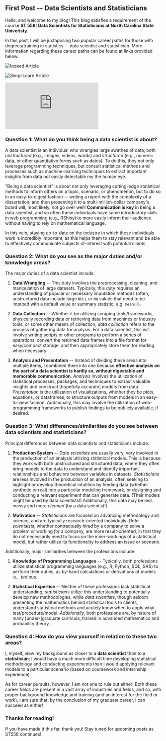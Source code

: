 ## First Post -- Data Scientists and Statisticians

Hello, and welcome to my blog! This blog satisfies a requirement of the course **ST 558: Data Scientists for Statisticians at North Carolina State Univeristy**.

In this post, I will be juxtaposing two popular career paths for those with degrees/training in statistics -- data scientist and statistician. More information regarding these career paths can be found at links provided below:

![Indeed Article](https://www.indeed.com/career-advice/finding-a-job/data-scientist-vs-statistician)

![SimpliLearn Article](https://www.simplilearn.com/data-science-vs-data-analytics-vs-machine-learning-article)

![ScientistCafe Chapter](https://scientistcafe.com/ids/comparison-between-statistician-and-data-scientist.html)

### Question 1: What do you think being a data scientist is about?

A data scientist is an individual who wrangles large swathes of data, both *unstructured* (e.g., images, videos, words) and *structured* (e.g., numeric data, or other quantitative forms such as dates). To do this, they not only leverage programming techniques, but consult statistical methods and processes such as machine-learning techniques to extract important insights from data not easily detectable my the human eye.

"Being a data scientist" is about not only leveraging cutting-edge statistical methods to inform others on a topic, scenario, or phenomenon, but to do so in an easy-to-digest fashion -- writing a report with the complexity of a dissertation, and then presenting it to a multi-million-dollar company's board will, most likely, *not* go over well! **Communication is key** in being a data scientist, and so often these individuals have some introductory skills in web programming (e.g., RShiny) to more easily inform their audience without having to rely on mathematical language.

In this vein, staying up-to-date on the industry in which these individuals work is incredibly important, as this helps them to stay relevant and be able to effectively communicate subjects of-interest with potential clients.

### Question 2: What do you see as the major duties and/or knowledge areas?

The major duties of a data scientist include:

1.  **Data Wrangling** -- This duty involves the preprocessing, cleaning, and manipulation of large datasets. Typically, this duty requires an understanding of popular or necessary imputation methods (often, unstructured data include large `NULL` or `NA` values that need to be imputed with a default value or summary statistic, e.g. `mean()`).

2.  **Data Collection** -- Whether it be utilizing scraping tools/frameworks, physically recording data or retrieving data from machines or industry tools, or some other means of collection, *data collection* refers to the process of gathering data for analysis. For a data scientist, this will involve writing scripts or other programs to perform a series of operations, convert the returned data frames into a file format for easy/compact storage, and then appropriately store them for reading when necessary.

3.  **Analysis and Presentation** -- Instead of dividing these areas into multiple items, I combined them into one because **effective analysis on the part of a data scientist is hardly so, without digestable and memorable communication**. *Analysis* involves the utilization of statistical processes, packages, and techniques to extract valuable insights and construct [hopefully accurate] models from data. *Presentation* is the utilization of visualizations, whether they be plots, equations, or dataframes, to structure outputs from models in an easy-to-view fashion. Additionally, this may involve the utilization of web-programming frameworks to publish findings to be publicly available, if desired.

### Question 3: What differences/similarities do you see between data scientists and statisticians?

Principal differences between data scientists and statisticians include:

1.  **Production System** -- *Data scientists* are usually very, very involved in the production of an analysis utilizing statistical models. This is because they work with both unstructured and structured data, where they often bring models to the data to understand and identify important relationships and behaviors between variables in datasets. *Statisticians* are less involved in the production of an analysis, often seeking to highlight or develop theoretical intutition by feeding data (whether synthetic or real) into a particular modeling framework, or designing and conducting a relevant experiment that can generate data. (Their models might be used by data scientists!) Additionally, this data may be less messy and more *cleaned* (by a data scientist!).

2.  **Motivation** -- *Statisticians* are focused on advancing methodology and science, and are typically research-oriented individuals. *Data scientsists*, whether contractually hired by a company to solve a problem or working *for* a company, are more result-oriented, in that they do not necessarily need to focus on the inner-workings of a statistical model, but rather utilize its functionality to address an issue or scenario.

Additionally, major similarities between the professions include:

1.  **Knowledge of Programming Languages** -- Typically, both professions utilize statistical programming languages (e.g., R, Python, SQL, SAS) to perform their duties, as by-hand calculations or derivations of models is... tedious.

2.  **Statistical Expertise** -- Neither of these professions lack statistical understanding; *statisticians* utilize this understanding to potentially develop new methodologies, while *data scientists*, though seldom presenting the mathematics behind statistical tools to clients, understand statistical methods and acutely know when to apply what test/procedure/model. *Additionally*, both professions are, by nature of many [under-]graduate curricula, trained in advanced mathematics and probability theory.

### Question 4: How do you view yourself in relation to these two areas?

I, myself, view my background as closer to a **data scientist** than to a **statistician**; I would have a much more difficult time developing statistical methodology and conducting experiments than I would applying relevant models to a particular scenario (based on coursework and internship experience).

As for career pursuits, however, I am not one to rule out either! Both these career fields are present in a vast array of industries and fields, and so, with proper background knowledge and training (and an interest for the field or work), I am sure that, by the conclusion of my graduate career, I can succeed as either!


### Thanks for reading!

If you have made it this far, thank you! Stay tuned for upcoming posts as ST558 continues!
